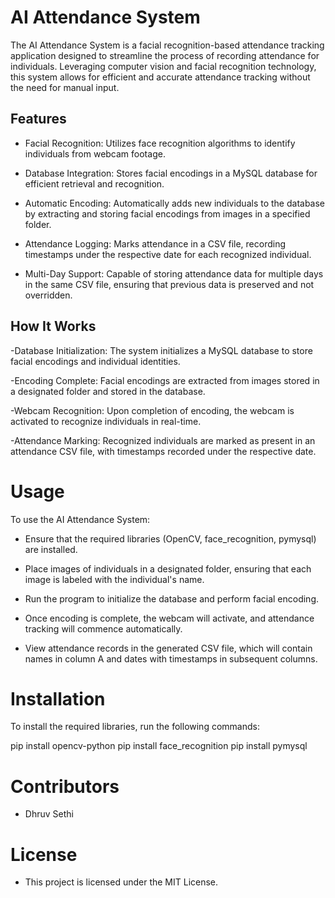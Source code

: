 # **AI Attendance System**
The AI Attendance System is a facial recognition-based attendance tracking application designed to streamline the process of recording attendance for individuals. Leveraging computer vision and facial recognition technology, this system allows for efficient and accurate attendance tracking without the need for manual input.

## **Features**
- Facial Recognition: Utilizes face recognition algorithms to identify individuals from webcam footage.

- Database Integration: Stores facial encodings in a MySQL database for efficient retrieval and recognition.

- Automatic Encoding: Automatically adds new individuals to the database by extracting and storing facial encodings from images in a specified folder.

- Attendance Logging: Marks attendance in a CSV file, recording timestamps under the respective date for each recognized individual.

- Multi-Day Support: Capable of storing attendance data for multiple days in the same CSV file, ensuring that previous data is preserved and not overridden.

## **How It Works**
-Database Initialization: The system initializes a MySQL database to store facial encodings and individual identities.

-Encoding Complete: Facial encodings are extracted from images stored in a designated folder and stored in the database.

-Webcam Recognition: Upon completion of encoding, the webcam is activated to recognize individuals in real-time.

-Attendance Marking: Recognized individuals are marked as present in an attendance CSV file, with timestamps recorded under the respective date.

# **Usage**
To use the AI Attendance System:

- Ensure that the required libraries (OpenCV, face_recognition, pymysql) are installed.

- Place images of individuals in a designated folder, ensuring that each image is labeled with the individual's name.

- Run the program to initialize the database and perform facial encoding.

- Once encoding is complete, the webcam will activate, and attendance tracking will commence automatically.

- View attendance records in the generated CSV file, which will contain names in column A and dates with timestamps in subsequent columns.

# **Installation**
To install the required libraries, run the following commands:

pip install opencv-python
pip install face_recognition
pip install pymysql

# **Contributors**
- Dhruv Sethi

# **License**
- This project is licensed under the MIT License.
